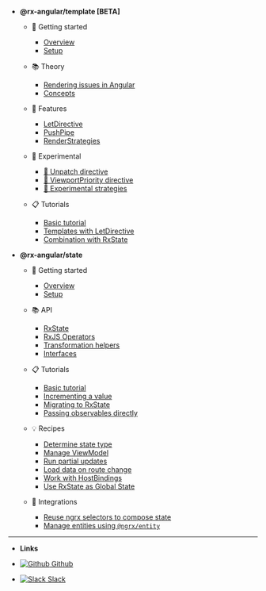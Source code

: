 - **@rx-angular/template [BETA]**

  - 🏁 Getting started

    - [Overview](/)
    - [Setup](/)

  - 📚 Theory

    - [Rendering issues in Angular](/)
    - [Concepts](/)

  - 🧰 Features

    - [LetDirective](/)
    - [PushPipe](/)
    - [RenderStrategies](/)

  - 🔬 Experimental

    - [🧪 Unpatch directive](/)
    - [🧪 ViewportPriority directive](/)
    - [🧪 Experimental strategies](/)

  - 📋 Tutorials

    - [Basic tutorial](/)
    - [Templates with LetDirective](/)
    - [Combination with RxState](/)

- **@rx-angular/state**

  - 🏁 Getting started

    - [Overview](/web/state/general/overview.md)
    - [Setup](/web/state/general/basic-setup.md)

  - 📚 API

    - [RxState](/web/state/api/rx-state.md)
    - [RxJS Operators](/web/state/api/rxjs-operators.md)
    - [Transformation helpers](/web/state/api/transformation-helpers.md)
    - [Interfaces](/web/state/api/interfaces.md)

  - 📋 Tutorials

    - [Basic tutorial](/web/state/tutorials/basic-tutorial.md)
    - [Incrementing a value](/web/state/tutorials/incrementing-value.md)
    - [Migrating to RxState](/web/state/tutorials/from-imperative-to-reactive.md)
    - [Passing observables directly](/web/state/tutorials/passing-observables.md)

  - 💡 Recipes

    - [Determine state type](/web/state/howtos/determine-state.md)
    - [Manage ViewModel](/web/state/howtos/manage-viewmodel.md)
    - [Run partial updates](/web/state/howtos/partial-updates.md)
    - [Load data on route change](/web/state/howtos/load-data-on-route-change.md)
    - [Work with HostBindings](/web/state/howtos/hostbindings.md)
    - [Use RxState as Global State](/web/state/howtos/rx-state-as-global-state.md)

  - 🧮 Integrations

    - [Reuse ngrx selectors to compose state](/web/state/integrations/compose-state-using-ngrx-selectors.md)
    - [Manage entities using `@ngrx/entity`](/web/state/integrations/manage-entities-ngrx.md)

---

- **Links**

- [![Github](https://icongr.am/simple/github.svg?color=808080&size=16) Github](https://github.com/rx-angular/rx-angular)
- [![Slack](https://icongr.am/devicon/slack-original.svg?size=16&color=currentColor) Slack](https://rxangular.slack.com/)
